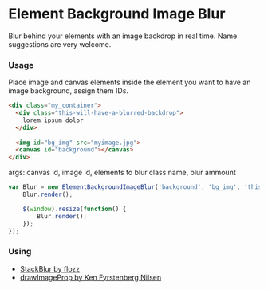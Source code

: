 # Element Background Image Blur
Blur behind your elements with an image backdrop in real time.
Name suggestions are very welcome.

### Usage
Place image and canvas elements inside the element
you want to have an image background, assign them IDs.
```html
<div class="my_container">
  <div class="this-will-have-a-blurred-backdrop">
    lorem ipsum dolor
  </div>
  
  <img id="bg_img" src="myimage.jpg">
  <canvas id="background"></canvas>
</div>
```

args: canvas id, image id, elements to blur class name, blur ammount
```javascript
var Blur = new ElementBackgroundImageBlur('background', 'bg_img', 'this-will-have-a-blurred-backdrop', 10);
	Blur.render();

	$(window).resize(function() {
		Blur.render();
	});
});
```

### Using
* [StackBlur by flozz](https://github.com/flozz/StackBlur)
* [drawImageProp by Ken Fyrstenberg Nilsen](http://stackoverflow.com/a/21961894/3839159)
